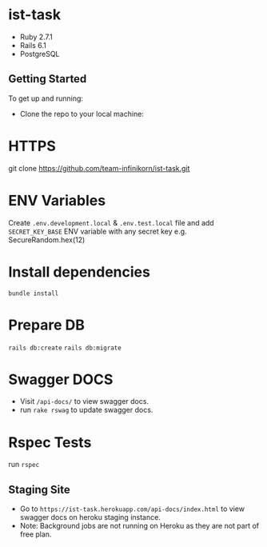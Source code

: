 # ist-task

- Ruby 2.7.1
- Rails 6.1
- PostgreSQL

## Getting Started

To get up and running:

- Clone the repo to your local machine:

# HTTPS

git clone https://github.com/team-infinikorn/ist-task.git

# ENV Variables

  Create `.env.development.local` & `.env.test.local` file and add `SECRET_KEY_BASE` ENV variable with any secret key e.g. SecureRandom.hex(12)

# Install dependencies

  `bundle install`

# Prepare DB

  `rails db:create`
  `rails db:migrate`

# Swagger DOCS
- Visit `/api-docs/` to view swagger docs.
- run `rake rswag` to update swagger docs.

# Rspec Tests

run `rspec`

## Staging Site

- Go to `https://ist-task.herokuapp.com/api-docs/index.html` to view swagger docs on heroku staging instance.
- Note: Background jobs are not running on Heroku as they are not part of free plan.
